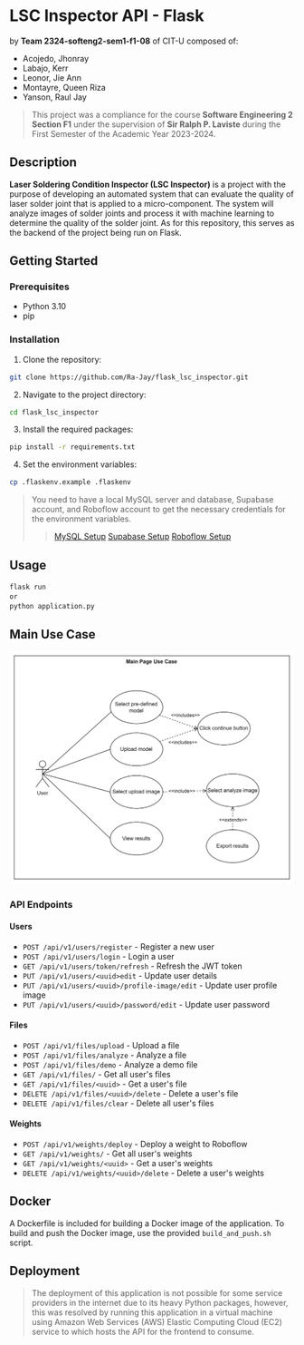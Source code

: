 # LSC Inspector API - Flask
by **Team 2324-softeng2-sem1-f1-08** of CIT-U composed of:
- Acojedo, Jhonray
- Labajo, Kerr
- Leonor, Jie Ann
- Montayre, Queen Riza
- Yanson, Raul Jay

> This project was a compliance for the course **Software Engineering 2 Section F1** under the supervision of **Sir Ralph P. Laviste** during the First Semester of the Academic Year 2023-2024.

## Description

**Laser Soldering Condition Inspector (LSC Inspector)** is a project with the purpose of developing an automated system that can evaluate the quality of laser solder joint that is applied to a micro-component. The system will analyze images of solder joints and process it with machine learning to determine the quality of the solder joint. As for this repository, this serves as the backend of the project being run on Flask.

## Getting Started

### Prerequisites

- Python 3.10
- pip

### Installation

1. Clone the repository:
```sh
git clone https://github.com/Ra-Jay/flask_lsc_inspector.git
```

2. Navigate to the project directory:
```sh
cd flask_lsc_inspector
```

3. Install the required packages:
```sh
pip install -r requirements.txt
```

4. Set the environment variables:
```sh
cp .flaskenv.example .flaskenv
```
> You need to have a local MySQL server and database, Supabase account, and Roboflow account to get the necessary credentials for the environment variables.
>> [MySQL Setup](https://www.mysql.com/)
>> [Supabase Setup](https://supabase.io/)
>> [Roboflow Setup](https://roboflow.com/)

## Usage
```sh
flask run
or
python application.py
```

## Main Use Case
[![Main Use Case Diagram](docs/main_use_case.png)](https://i.ibb.co/7Rz3z3V/Use-Case-Diagram.png)

### API Endpoints

#### Users
- `POST /api/v1/users/register` - Register a new user
- `POST /api/v1/users/login` - Login a user
- `GET /api/v1/users/token/refresh` - Refresh the JWT token
- `PUT /api/v1/users/<uuid>edit` - Update user details
- `PUT /api/v1/users/<uuid>/profile-image/edit` - Update user profile image
- `PUT /api/v1/users/<uuid>/password/edit` - Update user password

#### Files
- `POST /api/v1/files/upload` - Upload a file
- `POST /api/v1/files/analyze` - Analyze a file
- `POST /api/v1/files/demo` - Analyze a demo file
- `GET /api/v1/files/` - Get all user's files
- `GET /api/v1/files/<uuid>` - Get a user's file
- `DELETE /api/v1/files/<uuid>/delete` - Delete a user's file
- `DELETE /api/v1/files/clear` - Delete all user's files

#### Weights
- `POST /api/v1/weights/deploy` - Deploy a weight to Roboflow
- `GET /api/v1/weights/` - Get all user's weights
- `GET /api/v1/weights/<uuid>` - Get a user's weights
- `DELETE /api/v1/weights/<uuid>/delete` - Delete a user's weights

## Docker
A Dockerfile is included for building a Docker image of the application. To build and push the Docker image, use the provided `build_and_push.sh` script.

## Deployment
> The deployment of this application is not possible for some service providers in the internet due to its heavy Python packages, however, this was resolved by running this application in a virtual machine using Amazon Web Services (AWS) Elastic Computing Cloud (EC2) service to which hosts the API for the frontend to consume.